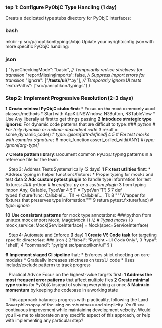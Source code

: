 ### tep 1: Configure PyObjC Type Handling (1 day)
Create a dedicated type stubs directory for PyObjC interfaces:

### bash
mkdir -p src/panoptikon/typings/objc
Update your pyrightconfig.json with more specific PyObjC handling:

### json
{
  "typeCheckingMode": "basic", *// Temporarily reduce strictness for transition*
  "reportMissingImports": false, *// Suppress import errors for transition*
  "ignore": ["**/tests/ui/**/*.py"], *// Temporarily ignore UI tests*
  "extraPaths": ["src/panoptikon/typings"]
}
### Step 2: Implement Progressive Resolution (2-3 days)
**1** **Create minimal PyObjC stubs first**:
	* Focus on the most commonly used classes/methods
	* Start with AppKit.NSWindow, NSButton, NSTableView
	* Use Any liberally at first to get things passing
**2** **Introduce strategic type ignores**: For dynamic code patterns that are difficult to type: ### python
*# For truly dynamic or runtime-dependent code*
3 result = some_dynamic_code()  *# type: ignore[attr-defined]*
4 
*5* *# For test mocks with complex signatures*
6 mock_function.assert_called_with(ANY)  *# type: ignore[arg-type]*


**7** **Create pattern library**: Document common PyObjC typing patterns in a reference file for the team

⠀Step 3: Address Tests Systematically (2 days)
**1** **Fix test utilities first**:
	* Address typing in helper functions/fixtures
	* Proper typing for mocks and test data
**2** **Add custom pytest plugin** to handle type information for test fixtures: ### python
*# In conftest.py or a custom plugin*
3 from typing import Any, Callable, TypeVar
4 
5 T = TypeVar('T')
6 
7 def typed_fixture(func: Callable[..., T]) -> Callable[..., T]:
8     """Wrapper for fixtures that preserves type information."""
9     return pytest.fixture(func)  *# type: ignore*


**10** **Use consistent patterns** for mock type annotations: ### python
from unittest.mock import Mock, MagicMock
11 
*12* *# Typed mocks*
13 mock_service: Mock[ServiceInterface] = Mock(spec=ServiceInterface)



⠀Step 4: Automate and Enforce (1 day)
**1** **Create VS Code task** for targeting specific directories: ### json
{
2   "label": "Pyright - UI Code Only",
3   "type": "shell",
4   "command": "pyright src/panoptikon/ui"
5 }


**6** **Implement staged CI pipeline** that:
	* Enforces strict checking on core modules
	* Gradually increases strictness on test/UI code
	* Uses include/exclude patterns to track progress

⠀Practical Advice
Focus on the highest-value targets first:
**1** **Address the most frequent error patterns** that affect multiple files
**2** **Create minimal type stubs** for PyObjC instead of solving everything at once
**3** **Maintain momentum** by keeping the codebase in a working state

⠀This approach balances progress with practicality, following the Land Rover philosophy of focusing on robustness and simplicity. You'll see continuous improvement while maintaining development velocity.
Would you like me to elaborate on any specific aspect of this approach, or help with implementing any particular step?
